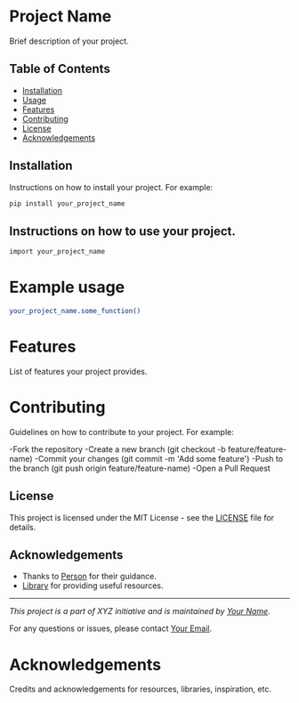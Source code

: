 # Project Name

Brief description of your project.

## Table of Contents

- [Installation](#installation)
- [Usage](#usage)
- [Features](#features)
- [Contributing](#contributing)
- [License](#license)
- [Acknowledgements](#acknowledgements)

## Installation

Instructions on how to install your project. For example:

```bash
pip install your_project_name
```

## Instructions on how to use your project.

```bash
import your_project_name
```

# Example usage

```bash
your_project_name.some_function()
```

# Features
List of features your project provides.

# Contributing

Guidelines on how to contribute to your project. For example:

-Fork the repository
-Create a new branch (git checkout -b feature/feature-name)
-Commit your changes (git commit -m 'Add some feature')
-Push to the branch (git push origin feature/feature-name)
-Open a Pull Request

## License

This project is licensed under the MIT License - see the [LICENSE](LICENSE) file for details.

## Acknowledgements

- Thanks to [Person](https://github.com/person) for their guidance.
- [Library](https://link-to-library) for providing useful resources.

---

*This project is a part of XYZ initiative and is maintained by [Your Name](https://github.com/your-github-profile).*

For any questions or issues, please contact [Your Email](mailto:your-email@example.com).

# Acknowledgements

Credits and acknowledgements for resources, libraries, inspiration, etc.